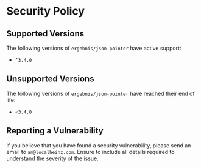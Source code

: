 # Security Policy

## Supported Versions

The following versions of `ergebnis/json-pointer` have active support:

- `^3.4.0`

## Unsupported Versions

The following versions of `ergebnis/json-pointer` have reached their end of life:

- `<3.4.0`

## Reporting a Vulnerability

If you believe that you have found a security vulnerability, please send an email to `am@localheinz.com`. Ensure to include all details required to understand the severity of the issue.
